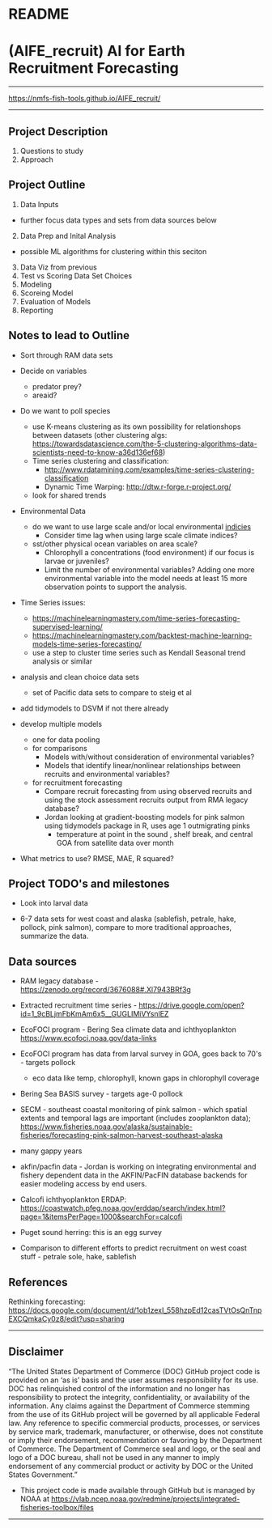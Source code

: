 # README

# (AIFE_recruit) AI for Earth Recruitment Forecasting

**************

https://nmfs-fish-tools.github.io/AIFE_recruit/

**************

## Project Description
1. Questions to study
2.  Approach

## Project Outline

1.  Data Inputs
- further focus data types and sets from data sources below
2.  Data Prep and Inital Analysis
- possible ML algorithms for clustering within this seciton
3. Data Viz from previous
4.  Test vs Scoring Data Set Choices
5.  Modeling
6.  Scoreing Model
7. Evaluation of Models
8. Reporting



## Notes to lead to Outline
- Sort through RAM data sets
- Decide on variables
    - predator prey?
    - areaid?
- Do we want to poll species
  -  use K-means clustering as its own possibility for relationshops between datasets
  (other clustering algs: https://towardsdatascience.com/the-5-clustering-algorithms-data-scientists-need-to-know-a36d136ef68)
  - Time series clustering and classification:
    - http://www.rdatamining.com/examples/time-series-clustering-classification
    - Dynamic Time Warping: http://dtw.r-forge.r-project.org/
  - look for shared trends
- Environmental Data
  - do we want to use large scale and/or local environmental [indicies](https://psl.noaa.gov/data/climateindices/list/)
    - Consider time lag when using large scale climate indices?
  - sst/other physical ocean variables on area scale?
    - Chlorophyll a concentrations (food environment) if our focus is larvae or juveniles? 
    - Limit the number of environmental variables? Adding one more environmental variable into the model needs at least 15 more observation points to support the analysis.
- Time Series issues:
  - https://machinelearningmastery.com/time-series-forecasting-supervised-learning/
  - https://machinelearningmastery.com/backtest-machine-learning-models-time-series-forecasting/
  - use a step to cluster time series such as Kendall Seasonal trend analysis or similar

- analysis and clean choice data sets
    - set of Pacific data sets to compare to steig et al
- add tidymodels to DSVM if not there already
- develop multiple models
    - one for data pooling
    - for comparisons
      - Models with/without consideration of environmental variables?
      - Models that identify linear/nonlinear relationships between recruits and environmental variables?
    - for recruitment forecasting
      - Compare recruit forecasting from using observed recruits and using the stock assessment recruits output from RMA legacy database?
      - Jordan looking at gradient-boosting models for pink salmon using tidymodels package in R, uses age 1 outmigrating pinks
        - temperature at point in the sound , shelf break, and central GOA from satellite data over month
- What metrics to use? RMSE, MAE, R squared? 


## Project TODO's and milestones

- Look into larval data

- 6-7 data sets for west coast and alaska (sablefish, petrale, hake, pollock, pink salmon), compare to more traditional approaches, summarize the data.

## Data sources

- RAM legacy database - https://zenodo.org/record/3676088#.Xl7943BRf3g

- Extracted recruitment time series - https://drive.google.com/open?id=1_9cBLjmFbKmAm6x5__GUGLIMiVYsnlEZ

- EcoFOCI program - Bering Sea climate data and ichthyoplankton https://www.ecofoci.noaa.gov/data-links

- EcoFOCI program has data from larval survey in GOA, goes back to 70's - targets pollock
    - eco data like temp, chlorophyll, known gaps in chlorophyll coverage
    
- Bering Sea BASIS survey - targets age-0 pollock

- SECM - southeast coastal monitoring of pink salmon - which spatial extents and temporal lags are important (includes zooplankton data); https://www.fisheries.noaa.gov/alaska/sustainable-fisheries/forecasting-pink-salmon-harvest-southeast-alaska

- many gappy years 

- akfin/pacfin data - Jordan is working on integrating environmental and fishery dependent data in the AKFIN/PacFIN database backends for easier modeling access by end users.

- Calcofi ichthyoplankton ERDAP: https://coastwatch.pfeg.noaa.gov/erddap/search/index.html?page=1&itemsPerPage=1000&searchFor=calcofi

- Puget sound herring: this is an egg survey

- Comparison to different efforts to predict recruitment on west coast stuff - petrale sole, hake, sablefish

## References

Rethinking forecasting: https://docs.google.com/document/d/1ob1zexI_558hzpEd12casTVtOsQnTnpEXCQmkaCy0z8/edit?usp=sharing



**************



## Disclaimer

“The United States Department of Commerce (DOC) GitHub project code is provided on an ‘as is’ basis and the user assumes responsibility for its use. DOC has relinquished control of the information and no longer has responsibility to protect the integrity, confidentiality, or availability of the information. Any claims against the Department of Commerce stemming from the use of its GitHub project will be governed by all applicable Federal law. Any reference to specific commercial products, processes, or services by service mark, trademark, manufacturer, or otherwise, does not constitute or imply their endorsement, recommendation or favoring by the Department of Commerce. The Department of Commerce seal and logo, or the seal and logo of a DOC bureau, shall not be used in any manner to imply endorsement of any commercial product or activity by DOC or the United States Government.”

- This project code is made available through GitHub but is managed by NOAA at
 https://vlab.ncep.noaa.gov/redmine/projects/integrated-fisheries-toolbox/files

***** *******
